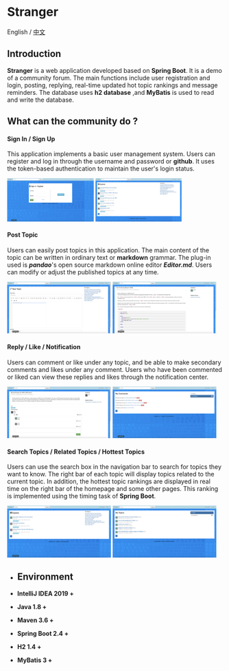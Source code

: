 # Stranger

English / [中文](README_ZH.md)

## Introduction

**Stranger** is a web application developed based on **Spring Boot**. It is a demo of a community forum. The main functions include user registration and login, posting, replying, real-time updated hot topic rankings and message reminders. The database uses **h2 database** ,and **MyBatis** is used to read and write the database.

## What can the community do ?

#### Sign In / Sign Up

This application implements a basic user management system. Users can register and log in through the username and password or **github**. It uses the token-based authentication to maintain the user's login status.

<img src="snapshot/snapshot8.png" width="40%">
<img src="snapshot/snapshot1.png" width="40%">

#### Post Topic

Users can easily post topics in this application. The main content of the topic can be written in ordinary text or **markdown** grammar. The plug-in used is ***pandao***'s open source markdown online editor ***Editor.md***. Users can modify or adjust the published topics at any time.

<img src="snapshot/snapshot5.png" width="48%">
<img src="snapshot/snapshot4.png" width="48%">

#### Reply / Like / Notification

Users can comment or like under any topic, and be able to make secondary comments and likes under any comment. Users who have been commented or liked can view these replies and likes through the notification center.

<img src="snapshot/snapshot3.png" width="48%">
<img src="snapshot/snapshot7.png" width="48%">

#### Search Topics / Related Topics / Hottest Topics

Users can use the search box in the navigation bar to search for topics they want to know. The right bar of each topic will display topics related to the current topic. In addition, the hottest topic rankings are displayed in real time on the right bar of the homepage and some other pages. This ranking is implemented using the timing task of **Spring Boot**.

<img src="snapshot/snapshot2.png" width="48%">
<img src="snapshot/snapshot6.png" width="48%">

- ## Environment

- **IntelliJ IDEA 2019 +**

- **Java 1.8 +**

- **Maven 3.6 +**

- **Spring Boot 2.4 +**

- **H2 1.4 +**

- **MyBatis 3 +**

